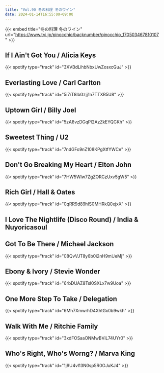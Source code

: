 ```yaml
---
title: "Vol.90 冬の料理 冬のワイン"
date: 2024-01-14T16:55:00+09:00
---
```


{{< embed title="冬の料理 冬のワイン" url="https://www.tvi.jp/pinocchio/backnumber/pinocchio_170503467810107" >}}

## If I Ain't Got You / Alicia Keys
{{< spotify type="track" id="3XVBdLihbNbxUwZosxcGuJ" >}}

## Everlasting Love / Carl Carlton
{{< spotify type="track" id="5i7rT8lbGzjj1n7TTXR5U8" >}}

## Uptown Girl / Billy Joel
{{< spotify type="track" id="5zA8vzDGqPl2AzZkEYQGKh" >}}

## Sweetest Thing / U2
{{< spotify type="track" id="7ndGFo9nZ108KPgXtfYWCe" >}}

## Don't Go Breaking My Heart / Elton John
{{< spotify type="track" id="7HW5WIw7ZgZORCzUxv5gW5" >}}

## Rich Girl / Hall & Oates
{{< spotify type="track" id="0qRR9d89hIS0MHRkQ0ejxX" >}}

## I Love The Nightlife (Disco Round) / India & Nuyoricasoul

## Got To Be There / Michael Jackson
{{< spotify type="track" id="08QvVJT8y6b0i2nH9mUeMj" >}}

## Ebony & Ivory / Stevie Wonder
{{< spotify type="track" id="6rbDUAZ8TsI0SXLx7w9Uoa" >}}

## One More Step To Take / Delegation
{{< spotify type="track" id="6Mh7XmwrhD4XhtGx0b9wkh" >}}

## Walk With Me / Ritchie Family
{{< spotify type="track" id="3xdFOSaaONMwBViL74UYr0" >}}

## Who's Right, Who's Worng? / Marva King
{{< spotify type="track" id="1j9U4vl13N0sp5R0OJuKJ4" >}}
